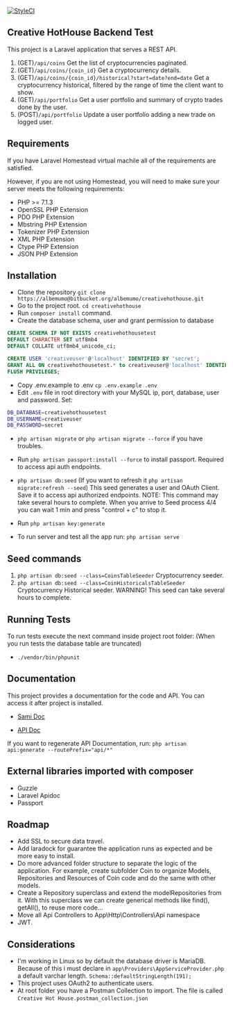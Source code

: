 [![StyleCI](https://github.styleci.io/repos/142002060/shield?branch=master)](https://github.styleci.io/repos/142002060)

Creative HotHouse Backend Test
------------------------------

This project is a Laravel application that serves a REST API.

1. (GET)`/api/coins` Get the list of cryptocurrencies paginated.
2. (GET)`/api/coins/{coin_id}` Get a cryptocurrency details.
3. (GET)`/api/coins/{coin_id}/historical?start=date?end=date` Get a cryptocurrency historical, filtered by the range of time the client want to show.
4. (GET)`/api/portfolio` Get a user portfolio and summary of crypto trades done by the user.
5. (POST)`/api/portfolio` Update a user portfolio adding a new trade on logged user.



Requirements
------------

If you have Laravel Homestead virtual machile all of the requirements are satisfied.

However, if you are not using Homestead, you will need to make sure your server meets the following requirements:

- PHP >= 7.1.3
- OpenSSL PHP Extension
- PDO PHP Extension
- Mbstring PHP Extension
- Tokenizer PHP Extension
- XML PHP Extension
- Ctype PHP Extension
- JSON PHP Extension

Installation
------------

- Clone the repository `git clone https://albemumo@bitbucket.org/albemumo/creativehothouse.git`
- Go to the project root. `cd creativehothouse`
- Run `composer install` command.
- Create the database schema, user and grant permission to database

```sql
CREATE SCHEMA IF NOT EXISTS creativehothousetest
DEFAULT CHARACTER SET utf8mb4
DEFAULT COLLATE utf8mb4_unicode_ci;

CREATE USER 'creativeuser'@'localhost' IDENTIFIED BY 'secret';
GRANT ALL ON creativehothousetest.* to creativeuser@'localhost' IDENTIFIED BY 'secret';
FLUSH PRIVILEGES;
```
- Copy .env.example to .env `cp .env.example .env`
- Edit `.env` file in root directory with your MySQL ip, port, database, user and password. Set:
```bash
DB_DATABASE=creativehothousetest
DB_USERNAME=creativeuser
DB_PASSWORD=secret
```

- `php artisan migrate` or `php artisan migrate --force` if you have troubles.

- Run `php artisan passport:install --force` to install passport. Required to access api auth endpoints. 

- `php artisan db:seed` (If you want to refresh it `php artisan migrate:refresh --seed`) This seed generates a user and OAuth Client. Save it to access api authorized endpoints.
NOTE: This command may take several hours to complete. When you arrive to Seed process 4/4 you can wait 1 min and press "control + c" to stop it.

- Run `php artisan key:generate`

- To run server and test all the app run: `php artisan serve`

Seed commands
-------------
1. `php artisan db:seed --class=CoinsTableSeeder` Cryptocurrency seeder.
2. `php artisan db:seed --class=CoinHistoricalsTableSeeder` Cryptocurrency Historical seeder. WARNING! This seed can take several hours to complete.

Running Tests
-------------
To run tests execute the next command inside project root folder: (When you run tests the database table are truncated)
- `./vendor/bin/phpunit`

Documentation
-------------
This project provides a documentation for the code and API. You can access it after project is installed.

- [Sami Doc](http://127.0.0.1:8000/docs/sami/index.html)

- [API Doc](http://127.0.0.1:8000/docs/index.html)

If you want to regenerate API Documentation, run:
`php artisan api:generate --routePrefix="api/*"`

External libraries imported with composer 
-----------------------------------------
- Guzzle
- Laravel Apidoc
- Passport

Roadmap
-------
- Add SSL to secure data travel.
- Add laradock for guarantee the application runs as expected and be more easy to install.
- Do more advanced folder structure to separate the logic of the application. For example, create subfolder Coin to organize Models, Repositories and Resources of Coin code and do the same with other models.
- Create a Repository superclass and extend the modelRepositories from it. With this superclass we can create generical methods like find(), getAll(), to reuse more code...
- Move all Api Controllers to App\Http\Controllers\Api namespace
- JWT.   

Considerations
--------------
- I'm working in Linux so by default the database driver is MariaDB. Because of this i must declare in `app\Providers\AppServiceProvider.php` a default varchar length. `Schema::defaultStringLength(191);`
- This project uses OAuth2 to authenticate users.
- At root folder you have a Postman Collection to import. The file is called `Creative Hot House.postman_collection.json`

